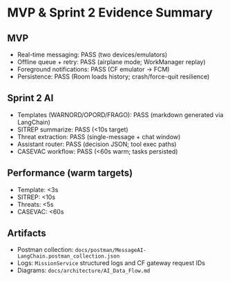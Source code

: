 # MVP & Sprint 2 Evidence Summary

## MVP
- Real-time messaging: PASS (two devices/emulators)
- Offline queue + retry: PASS (airplane mode; WorkManager replay)
- Foreground notifications: PASS (CF emulator → FCM)
- Persistence: PASS (Room loads history; crash/force-quit resilience)

## Sprint 2 AI
- Templates (WARNORD/OPORD/FRAGO): PASS (markdown generated via LangChain)
- SITREP summarize: PASS (<10s target)
- Threat extraction: PASS (single-message + chat window)
- Assistant router: PASS (decision JSON; tool exec paths)
- CASEVAC workflow: PASS (<60s warm; tasks persisted)

## Performance (warm targets)
- Template: <3s
- SITREP: <10s
- Threats: <5s
- CASEVAC: <60s

## Artifacts
- Postman collection: `docs/postman/MessageAI-LangChain.postman_collection.json`
- Logs: `MissionService` structured logs and CF gateway request IDs
- Diagrams: `docs/architecture/AI_Data_Flow.md`
